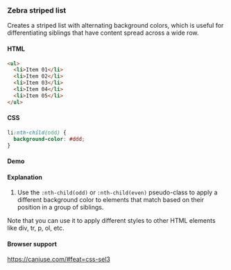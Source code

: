 ### Zebra striped list

Creates a striped list with alternating background colors, which is useful for differentiating siblings that have content spread across a wide row.

#### HTML

```html
<ul>
  <li>Item 01</li>
  <li>Item 02</li>
  <li>Item 03</li>
  <li>Item 04</li>
  <li>Item 05</li>
</ul>
```

#### CSS

```css
li:nth-child(odd) {
  background-color: #ddd;
}
```

#### Demo

#### Explanation

1. Use the `:nth-child(odd)` or `:nth-child(even)` pseudo-class to apply a different background color to elements that match based on their position in a group of siblings.

Note that you can use it to apply different styles to other HTML elements like div, tr, p, ol, etc.

#### Browser support

https://caniuse.com/#feat=css-sel3

<!-- tags: visual -->
<!-- date: 2018-10-31 -->
